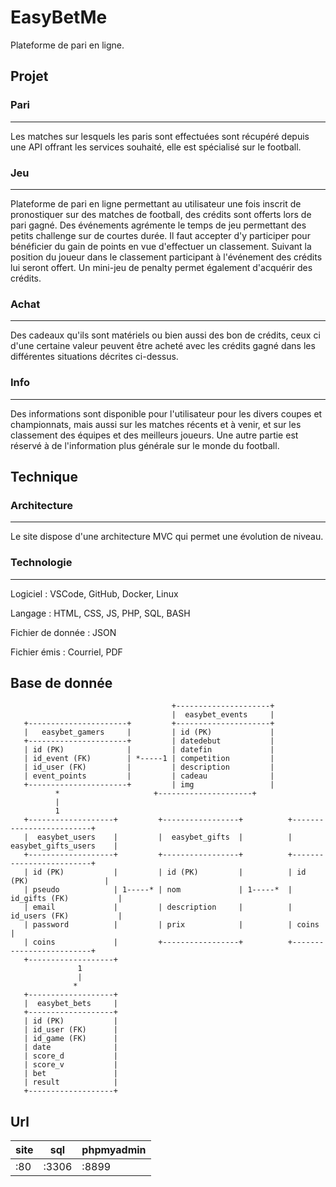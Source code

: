 # EasyBetMe

Plateforme de pari en ligne.

## Projet

### Pari
--------
Les matches sur lesquels les paris sont effectuées sont récupéré depuis une API offrant les services souhaité, elle est spécialisé sur le football.

### Jeu
-------
Plateforme de pari en ligne permettant au utilisateur une fois inscrit de pronostiquer sur des matches de football, des crédits sont offerts lors de pari gagné.
Des événements agrémente le temps de jeu permettant des petits challenge sur de courtes durée.
Il faut accepter d'y participer pour bénéficier du gain de points en vue d'effectuer un classement. Suivant la position du joueur dans le classement participant à l'événement des crédits lui seront offert.
Un mini-jeu de penalty permet également d'acquérir des crédits.

### Achat
---------
Des cadeaux qu'ils sont matériels ou bien aussi des bon de crédits, ceux ci d'une certaine valeur peuvent être acheté avec les crédits gagné dans les différentes situations décrites ci-dessus.

### Info
--------
Des informations sont disponible pour l'utilisateur pour les divers coupes et championnats, mais aussi sur les matches récents et à venir, et sur les classement des équipes et des meilleurs joueurs.
Une autre partie est réservé à de l'information plus générale sur le monde du football.

## Technique

### Architecture
----------------
Le site dispose d'une architecture MVC qui permet une évolution de niveau.

### Technologie
---------------

Logiciel
: VSCode, GitHub, Docker, Linux

Langage
: HTML, CSS, JS, PHP, SQL, BASH

Fichier de donnée
: JSON

Fichier émis
: Courriel, PDF

## Base de donnée


                                        +---------------------+ 
                                        |  easybet_events     |
       +----------------------+         +---------------------+
       |   easybet_gamers     |         | id (PK)             |
       +----------------------+         | datedebut           |
       | id (PK)              |         | datefin             |
       | id_event (FK)        | *-----1 | competition         |
       | id_user (FK)         |         | description         |
       | event_points         |         | cadeau              |
       +----------------------+         | img                 |
	          *                     +---------------------+
	          |
	          1
       +-------------------+         +-----------------+          +-------------------------+		
       |  easybet_users	   |         |  easybet_gifts  |          |  easybet_gifts_users    |
       +-------------------+         +-----------------+          +-------------------------+
       | id (PK)           |         | id (PK)	       |          | id (PK)                 |
       | pseudo            | 1-----* | nom             | 1-----*  | id_gifts (FK)           |
       | email             |         | description     |          | id_users (FK)           |
       | password          |         | prix            |          | coins                   |
       | coins             |         +-----------------+          +-------------------------+
       +-------------------+
                   1
                   |
                  *
       +-------------------+
       |  easybet_bets     |
       +-------------------+
       | id (PK)           |
       | id_user (FK)      |
       | id_game (FK)  	   |
       | date              |
       | score_d           |
       | score_v           |
       | bet               |
       | result            |
       +-------------------+



## Url

| site | sql | phpmyadmin |
| --- | --- | --- |
| :80 | :3306 | :8899 |
